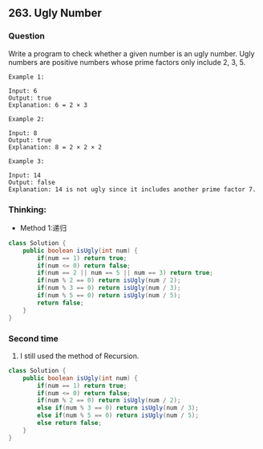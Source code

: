 ## 263. Ugly Number

### Question
Write a program to check whether a given number is an ugly number.
Ugly numbers are positive numbers whose prime factors only include 2, 3, 5.

```
Example 1:

Input: 6
Output: true
Explanation: 6 = 2 × 3

Example 2:

Input: 8
Output: true
Explanation: 8 = 2 × 2 × 2

Example 3:

Input: 14
Output: false 
Explanation: 14 is not ugly since it includes another prime factor 7.
```

### Thinking:
* Method 1:递归

```Java
class Solution {
    public boolean isUgly(int num) {
        if(num == 1) return true;
        if(num <= 0) return false;
        if(num == 2 || num == 5 || num == 3) return true;
        if(num % 2 == 0) return isUgly(num / 2);
        if(num % 3 == 0) return isUgly(num / 3);
        if(num % 5 == 0) return isUgly(num / 5);
        return false;
    }
}
```

### Second time
1. I still used the method of Recursion.
```Java
class Solution {
    public boolean isUgly(int num) {
        if(num == 1) return true;
        if(num <= 0) return false;
        if(num % 2 == 0) return isUgly(num / 2);
        else if(num % 3 == 0) return isUgly(num / 3);
        else if(num % 5 == 0) return isUgly(num / 5);
        else return false;
    }
}
```